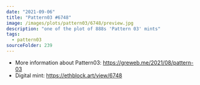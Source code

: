 ```yaml
---
date: "2021-09-06"
title: "Pattern03 #6748"
image: /images/plots/pattern03/6748/preview.jpg
description: "one of the plot of 888s 'Pattern 03' mints"
tags:
  - pattern03
sourceFolder: 239
---
```


- More information about Pattern03: https://greweb.me/2021/08/pattern-03
- Digital mint: https://ethblock.art/view/6748
